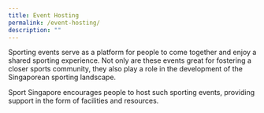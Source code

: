 ```yaml
---
title: Event Hosting
permalink: /event-hosting/
description: ""
---
```

Sporting events serve as a platform for people to come together and enjoy a shared sporting experience. Not only are these events great for fostering a closer sports community, they also play a role in the development of the Singaporean sporting landscape. 

Sport Singapore encourages people to host such sporting events, providing support in the form of facilities and resources.